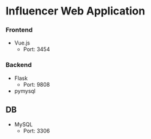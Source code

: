 # Influencer Web Application

### Frontend
* Vue.js
    - Port: 3454

### Backend
* Flask
    - Port: 9808
* pymysql

## DB
* MySQL
    - Port: 3306

